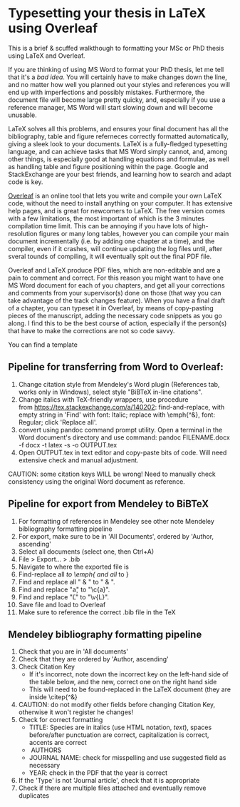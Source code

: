 # Typesetting your thesis in LaTeX using Overleaf
This is a brief & scuffed walkthough to formatting your MSc or PhD thesis using LaTeX and Overleaf. 

If you are thinking of using MS Word to format your PhD thesis, let me tell that it's a *bad idea*. You will certainly have to make changes down the line, and no matter how well you planned out your styles and references you will end up with imperfections and possibly mistakes. Furthermore, the document file will become large pretty quicky, and, especially if you use a reference manager, MS Word will start slowing down and will become unusable. 

LaTeX solves all this problems, and ensures your final document has all the bibliography, table and figure referneces correctly formatted automatically, giving a sleek look to your documents. LaTeX is a fully-fledged typesetting language, and can achieve tasks that MS Word simply cannot, and, among other things, is especially good at handling equations and formulae, as well as handling table and figure positioning within the page. Google and StackExchange are your best friends, and learning how to search and adapt code is key. 

[Overleaf](https://www.overleaf.com) is an online tool that lets you write and compile your own LaTeX code, without the need to install anything on your computer. It has extensive help pages, and is great for newcomers to LaTeX. The free version comes with a few limitations, the most important of which is the 3 minutes compilation time limit. This can be annoying if you have lots of high-resolution figures or many long tables, however you can compile your main document incrementally (i.e. by adding one chapter at a time), and the compiler, even if it crashes, will continue updating the log files until, after sveral tounds of compiling, it will eventually spit out the final PDF file. 

Overleaf and LaTeX produce PDF files, which are non-editable and are a pain to comment and correct. For this reason you might want to have one MS Word document for each of you chapters, and get all your corrections and comments from your supervisor(s) done on those (that way you can take advantage of the track changes feature). When you have a final draft of a chapter, you can typeset it in Overleaf, by means of copy-pasting pieces of the manuscript, adding the necessary code snippets as you go along. I find this to be the best course of action, especially if the person(s) that have to make the corrections are not so code savvy. 

You can find a template 

## Pipeline for transferring from Word to Overleaf: 
1. Change citation style from Mendeley's Word plugin (References tab, works only in Windows), select style "BiBTeX in-line citations".
2. Change italics with TeX-friendly wrappers, use procedure from https://tex.stackexchange.com/a/140202: find-and-replace, with empty string in 'Find' with font: Italic; replace with \emph{^&}, font: Regular; click 'Replace all'. 
3. convert using pandoc command prompt utility. Open a terminal in the Word document's directory and use command: pandoc FILENAME.docx -f docx -t latex -s -o OUTPUT.tex
4. Open OUTPUT.tex in text editor and copy-paste bits of code. Will need extensive check and manual adjustment. 

CAUTION: some citation keys WILL be wrong! Need to manually check consistency using the original Word document as reference. 

## Pipeline for export from Mendeley to BiBTeX
1. For formatting of references in Mendeley see other note Mendeley bibliography formatting pipeline 
2. For export, make sure to be in 'All Documents', ordered by 'Author, ascending' 
3. Select all documents (select one, then Ctrl+A)
4. File > Export... > .bib
5. Navigate to where the exported file is
6. Find-replace all <i> to \emph{ and all </i> to }
7. Find and replace all " & " to " \& ".
8. Find and replace "a̧" to "\c{a}".  
9. Find and replace "Ľ" to "\v{L}". 
10. Save file and load to Overleaf
11. Make sure to reference the correct .bib file in the TeX

## Mendeley bibliography formatting pipeline
1. Check that you are in 'All documents' 
2. Check that they are ordered by 'Author, ascending' 
3. Check Citation Key
	- If it's incorrect, note down the incorrect key on the left-hand side of the table below, and the new, correct one on the right hand side
	- This will need to be found-replaced in the LaTeX document (they are inside \citep{^&} 
4. CAUTION: do not modify other fields before changing Citation Key, otherwise it won't register he changes! 
5. Check for correct formatting
	- TITLE: Species are in italics (use HTML notation, <i>text</i>), spaces before/after punctuation are correct, capitalization is correct, accents are correct
	-  AUTHORS 
	- JOURNAL NAME: check for misspelling and use suggested field as necessary
	- YEAR: check in the PDF that the year is correct
6. If the 'Type' is not 'Journal article', check that it is appropriate
7. Check if there are multiple files attached and eventually remove duplicates
